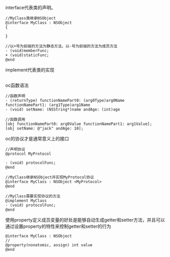 interface代表类的声明。

```
//MyClass类继承NSObject
@interface MyClass : NSObject
{
	
}

//以+号为前缀的方法为静态方法，以-号为前缀的方法为成员方法
- (void)memberFunc;
+ (void)staticFunc;
@end
```
implement代表类的实现

```
```

oc函数语法

```
//函数声明
- (returnType) functionNamePart0: (arg0Type)arg0Name functionNamePart1: (arg1Type)arg1Name 
- (void) setName: (NSString*)name andAge: (int)age

//函数调用
[obj functionNamePart0: arg0Value functionNamePart1: arg1Value];
[obj setName: @"jack" andAge: 10];
```

oc的协议才是通常意义上的接口

```
//声明协议
@protocol MyProtocol

- (void) protocolFunc;
@end

//MyClass继承NSObject并实现MyProtocol协议
@interface MyClass : NSObject <MyProtocol>
@end

//MyClass需要实现协议的方法
@implement MyClass
- (void) protocolFunc;
@end
```

使用property定义成员变量的好处是能够自动生成getter和setter方法，并且可以通过设置property的特性来控制getter和setter的行为

```
@interface MyClass : NSObject
//
@property(nonatomic, assign) int value
@end
```